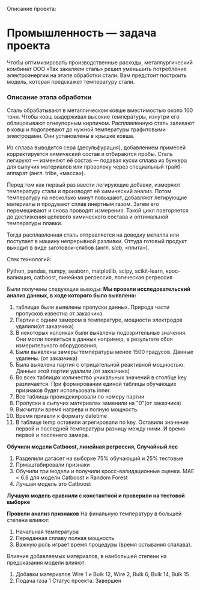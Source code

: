 Описание проекта:

# Промышленность — задача проекта

Чтобы оптимизировать производственные расходы, металлургический комбинат ООО «Так закаляем сталь» решил уменьшить потребление электроэнергии на этапе обработки стали. Вам предстоит построить модель, которая предскажет температуру стали.

### Описание этапа обработки

Сталь обрабатывают в металлическом ковше вместимостью около 100 тонн. Чтобы ковш выдерживал высокие температуры, изнутри его облицовывают огнеупорным кирпичом. Расплавленную сталь заливают в ковш и подогревают до нужной температуры графитовыми электродами. Они установлены в крышке ковша.

Из сплава выводится сера (десульфурация), добавлением примесей корректируется химический состав и отбираются пробы. Сталь легируют — изменяют её состав — подавая куски сплава из бункера для сыпучих материалов или проволоку через специальный трайб-аппарат (англ. tribe, «масса»).

Перед тем как первый раз ввести легирующие добавки, измеряют температуру стали и производят её химический анализ. Потом температуру на несколько минут повышают, добавляют легирующие материалы и продувают сплав инертным газом. Затем его перемешивают и снова проводят измерения. Такой цикл повторяется до достижения целевого химического состава и оптимальной температуры плавки.

Тогда расплавленная сталь отправляется на доводку металла или поступает в машину непрерывной разливки. Оттуда готовый продукт выходит в виде заготовок-слябов (англ. *slab*, «плита»).

Стек технологий:

Python, pandas, numpy, seaborn, matplotlib, scipy, scikit-learn, крос-валиация, catboost, линейная регрессия, логическая регрессия

Были получены следующие выводы:
**Мы провели исследовательский анализ данных, в ходе которого было выявлено:**

1. таблицах были выявлены пропуски данных. Природа части пропусков известна от заказчика.
2. Партии с одним замером в температуре, мощности электродов удалили(от заказчика)
3. В некоторых колонках были выявлены подозрительные значения. Они могли появиться в данных например, в результате сбоя измерительного оборудования;
4. Были выявлены замеры температуры менее 1500 градусов. Данные удалены. (от заказчика)
5. Была выявлена партия с отрицательной реактивной мощностью. Данные этой партии удалили.(от заказчика)
6. Во всех таблицах количество уникальных значений в столбце key различается. При формировании единой таблицы обучающих признаков будет использовать inner.
7. Все таблицы проиндекировали по номеру партии
8. Пропуски в сыпучих материалах заменили на "0"(от заказчика)
9.  Высчитали время нагрева и полную мощность.
10. Время привели к формату datetime
11. В таблице temp оставили агрегировали по key. Оставили значение первой и последней температуры разницу между ними. И время первой и посленего замера.
     
**Обучили модели Catboost, линейная регрессия, Случайный лес**
  
1. Разделили датасет на выборке 75% обучающий и 25% тестовые
2. Прмаштабировали признаки
3. Обучили три модели и получили кросс-валидационные оценки. MAE < 6.8 для модели Catboost и Random Forest
4. Лучшая модель это Catboost

**Лучшую модель сравнили с константной и проверили на тестовой выборке**

**Провели анализ признаков**
На финальную температуру в большей степени влияют:
1. Начальная температура
2. Переданная сплаву полная мощность
3. Важную роль играет время процедуры (время остывания спалава). 
 
Влияние добавляемых материалов, в наибольшей степени на предсказания модели влияют:
1. Добавки материалов Wire 1 и Bulk 12, Wire 2, Bulk 6, Bulk 14, Bulk 15
2. Подача газа 1
Статус проекта:
Завершен
